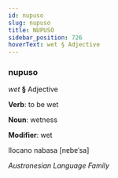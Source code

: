 ```yaml
---
id: nupuso
slug: nupuso
title: NUPUSO
sidebar_position: 726
hoverText: wet § Adjective
---
```


### nupuso

*wet* **§** Adjective

**Verb**: to be wet

**Noun**: wetness

**Modifier**: wet

Ilocano nabasa [nɐbɐˈsa]

*Austronesian Language Family*